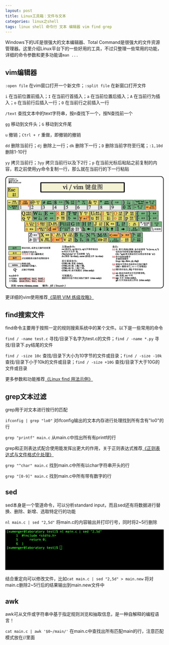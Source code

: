 ```yaml
---
layout: post
title: Linux工具箱：文件与文本
categories: linux之shell
tags: linux shell 命令行 文本 编辑器 vim find grep
---
```


Windows下的UE是很强大的文本编辑器、Total Command是很强大的文件资源管理器。这里介绍Linux平台下的一些好用的工具，不过只整理一些常用的功能，详细的命令参数和更多功能请`man ...`

## vim编辑器

`:open file` 在vim窗口打开一个新文件；`:split file` 在新窗口打开文件

`i` 在当前位置前插入；`I` 在当前行首插入；`a` 在当前位置后插入；`A` 在当前行为插入；`o` 在当前行后插入一行；`O` 在当前行之前插入一行

`/text` 查找文本中的text字符串，按n查找下一个，按N查找前一个

`gg` 移动到文件头；`G` 移动到文件尾

`u` 撤销；`Ctrl + r` 重做，即撤销的撤销

`dd` 删除当前行；`dj` 删除上一行；`dk` 删除下一行；`D` 删除当前字符至行尾；`:1,10d`删除1-10行

`yy` 拷贝当前行；`3yy` 拷贝当前行以及下2行；`p` 在当前光标后粘贴之前复制的内容，若之前使用yy命令复制一行，那么就在当前行的下一行粘贴

![vim](../media/image/2017-07-23/101.jpg)

更详细的vim使用推荐[《简明 VIM 练级攻略》](http://coolshell.cn/articles/5426.html)

## find搜索文件

find命令主要用于按照一定的规则搜索系统中的某个文件。以下是一些常用的命令

`find / -name test.c` 寻找/目录下名字为test.c的文件；`find / -name *.py` 寻找/目录下.py结尾的文件

`find / -size 10c` 查找/目录下大小为10字节的文件或目录；`find / -size -10k` 查找/目录下小于10k的文件或目录；`find / -size +10G` 查找/目录下大于10G的文件或目录

更多参数和功能推荐[《Linux find 用法示例》](http://www.cnblogs.com/wanqieddy/archive/2011/06/09/2076785.html)

## grep文本过滤

grep用于对文本进行按行的匹配

`ifconfig | grep "lo0"` 对ifconfig输出的文本内存进行处理找到所有含有"lo0"的行

`grep "printf" main.c` 从main.c中找出所有有printf的行

grep和正则表达式配合使用能发挥出更大的作用，关于正则表达式推荐[《正则表达式与文件格式化处理》](http://www.xumenger.com/regex-20160904/)

`grep "^char" main.c` 找到main.c中所有以char字符串开头的行

`grep "[0-9]" main.c` 找到main.c中所有带有数字的行

## sed

sed本身是一个管道命令，可以分析standard input，而且sed还有将数据进行替换、删除、新增、选取特定行的功能

`nl main.c | sed "2,5d"` 将main.c的内容输出并打印行号，同时将2~5行删除

![sed](../media/image/2017-07-23/102.png)

结合重定向可以修改文件，比如`cat main.c | sed "2,5d" > main.new` 将对main.c删除2~5行后的结果输出到main.new文件中

## awk

awk可从文件或字符串中基于指定规则浏览和抽取信息，是一种自解释的编程语言！

`cat main.c | awk '$0~/main/'` 在main.c中查找出所有匹配main的行，注意匹配模式放在//里面

